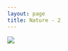 ```yaml
---
layout: page
title: Nature - 2
---
```


<div>
  <a class="text-black no-underline dark:text-slate-100" href="../portfolio#2">
    <div class="relative">
      <div class="absolute top-1 right-3 ...">
        <i class="fa fa-xmark"></i>
      </div>
    </div>
    <img class="w-full h-full rounded-lg" src="https://mdbcdn.b-cdn.net/img/Photos/Horizontal/Nature/4-col/img%20(2).webp">
  </a>
</div>
